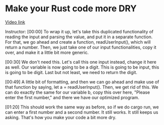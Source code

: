 # Make your Rust code more DRY

[Video link](https://www.egghead.io/lessons/egghead-make-your-rust-code-more-dry)

Instructor: [00:00] To wrap it up, let's take this duplicated functionality of reading the input and parsing the value, and put it in a separate function. For that, we go ahead and create a function, readUserInput(), which will return a number. Then, we just take one of our input functionalities, copy it over, and make it a little bit more generic.

[00:30] We don't need this. Let's call this one input instead, change it here as well. Our variable is now going to be a digit. This is going to be input, this is going to be digit. Last but not least, we need to return the digit.

[00:49] A little bit of formatting, and then we can go ahead and make use of that function by saying, let a = readUserInput(). Then, we get rid of this. We can do exactly the same for our variable b, copy this over here, "Please enter the first number," and there we have our optimized program.

[01:20] This should work the same way as before, so if we do cargo run, we can enter a first number and a second number. It still works. It still keeps us asking. That's how you make your code a bit more dry.
